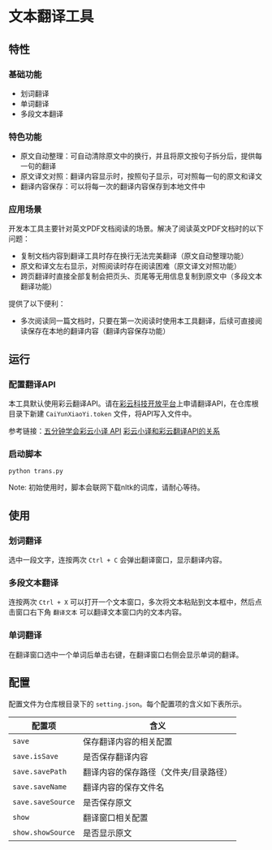 # 文本翻译工具

## 特性

### 基础功能

- 划词翻译
- 单词翻译
- 多段文本翻译

### 特色功能

- 原文自动整理：可自动清除原文中的换行，并且将原文按句子拆分后，提供每一句的翻译
- 原文译文对照：翻译内容显示时，按照句子显示，可对照每一句的原文和译文
- 翻译内容保存：可以将每一次的翻译内容保存到本地文件中

### 应用场景

开发本工具主要针对英文PDF文档阅读的场景。解决了阅读英文PDF文档时的以下问题：

- 复制文档内容到翻译工具时存在换行无法完美翻译（原文自动整理功能）
- 原文和译文左右显示，对照阅读时存在阅读困难（原文译文对照功能）
- 跨页翻译时直接全部复制会把页头、页尾等无用信息复制到原文中（多段文本翻译功能）

提供了以下便利：

- 多次阅读同一篇文档时，只要在第一次阅读时使用本工具翻译，后续可直接阅读保存在本地的翻译内容（翻译内容保存功能）

## 运行

### 配置翻译API

本工具默认使用彩云翻译API。请在[彩云科技开放平台](https://platform.caiyunapp.com/regist)上申请翻译API，在仓库根目录下新建 `CaiYunXiaoYi.token` 文件，将API写入文件中。

参考链接：[五分钟学会彩云小译 API](https://docs.caiyunapp.com/blog/2018/09/03/lingocloud-api/)
[彩云小译和彩云翻译API的关系](https://docs.caiyunapp.com/lingocloud/LingoCloud%20WEB/trans%20api)

### 启动脚本

```shell
python trans.py
```

Note: 初始使用时，脚本会联网下载nltk的词库，请耐心等待。

## 使用

### 划词翻译

选中一段文字，连按两次 `Ctrl + C` 会弹出翻译窗口，显示翻译内容。

### 多段文本翻译

连按两次 `Ctrl + X` 可以打开一个文本窗口，多次将文本粘贴到文本框中，然后点击窗口右下角 `翻译文本` 可以翻译文本窗口内的文本内容。

### 单词翻译

在翻译窗口选中一个单词后单击右键，在翻译窗口右侧会显示单词的翻译。

## 配置

配置文件为仓库根目录下的 `setting.json`。每个配置项的含义如下表所示。

| 配置项 | 含义 |
| --- | --- |
| `save` | 保存翻译内容的相关配置 |
| `save.isSave` | 是否保存翻译内容 |
| `save.savePath` | 翻译内容的保存路径（文件夹/目录路径） |
| `save.saveName` | 翻译内容的保存文件名 |
| `save.saveSource` | 是否保存原文 |
| `show` | 翻译窗口相关配置 |
| `show.showSource` | 是否显示原文 |
